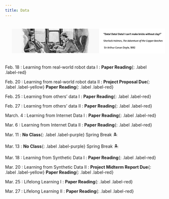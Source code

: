 ```yaml
---
title: Data
---
```


<img src="/assets/images/data.png" style="width:800px; height:auto; padding:20px;">

Feb. 18
: Learning from real-world robot data I
  : **Paper Reading**{: .label .label-red} 

Feb. 20
: Learning from real-world robot data II
  : **Project Proposal Due**{: .label .label-yellow} **Paper Reading**{: .label .label-red} 


Feb. 25
: Learning from others’ data I
  : **Paper Reading**{: .label .label-red}

Feb. 27
: Learning from others’ data II
  : **Paper Reading**{: .label .label-red} 

March. 4
: Learning from Internet Data I
  : **Paper Reading**{: .label .label-red} 

Mar. 6 
: Learning from Internet Data II
  : **Paper Reading**{: .label .label-red} 


Mar. 11
: **No Class**{: .label .label-purple} Spring Break 🏝️
  

Mar. 13
: **No Class**{: .label .label-purple} Spring Break 🏝️
  

Mar. 18
: Learning from Synthetic Data I
  : **Paper Reading**{: .label .label-red} 

Mar. 20
: Learning from Synthetic Data II
  : **Project Midterm Report Due**{: .label .label-yellow} **Paper Reading**{: .label .label-red} 

Mar. 25
: Lifelong Learning I
  : **Paper Reading**{: .label .label-red} 

Mar. 27
: Lifelong Learning II
  : **Paper Reading**{: .label .label-red}

